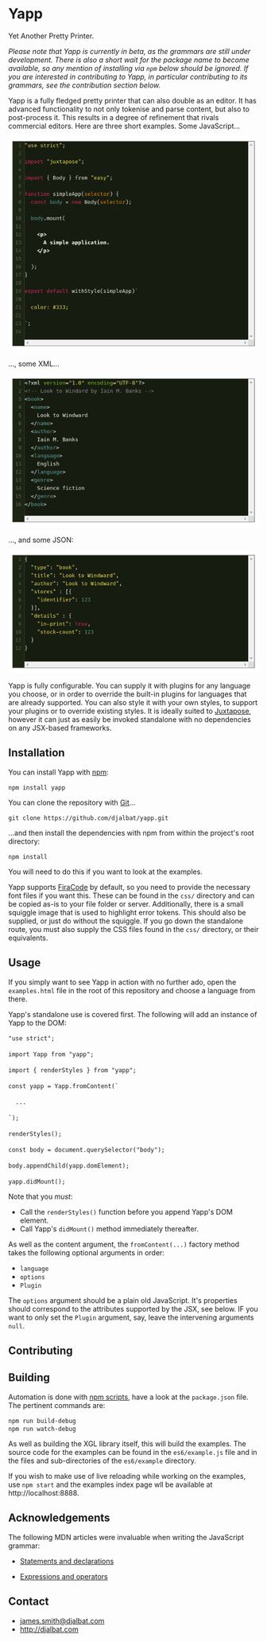 # Yapp

Yet Another Pretty Printer.

*Please note that Yapp is currently in beta, as the grammars are still under development. There is also a short wait for the package name to become available, so any mention of installing via `npm` below should be ignored. If you are interested in contributing to Yapp, in particular contributing to its grammars, see the contribution section below.*

Yapp is a fully fledged pretty printer that can also double as an editor. It has advanced functionality to not only tokenise and parse content, but also to post-process it. This results in a degree of refinement that rivals commercial editors. Here are three short examples. Some JavaScript...

![JavaScript](https://github.com/djalbat/yapp/blob/master/assets/javascript.png)

..., some XML...

![XML](https://github.com/djalbat/yapp/blob/master/assets/xml.png)

..., and some JSON:

![JSON](https://github.com/djalbat/yapp/blob/master/assets/json.png)

Yapp is fully configurable. You can supply it with plugins for any language you choose, or in order to override the built-in plugins for languages that are already supported. You can also style it with your own styles, to support your plugins or to override existing styles. It is ideally suited to [Juxtapose](https://github.com/djalbat/juxtapose), however it can just as easily be invoked standalone with no dependencies on any JSX-based frameworks.

## Installation

You can install Yapp with [npm](https://www.npmjs.com/):

    npm install yapp

You can clone the repository with [Git](https://git-scm.com/)...

    git clone https://github.com/djalbat/yapp.git

...and then install the dependencies with npm from within the project's root directory:

    npm install

You will need to do this if you want to look at the examples.

Yapp supports [FiraCode](https://github.com/tonsky/FiraCode) by default, so you need to provide the necessary font files if you want this. These can be found in the `css/` directory and can be copied as-is to your file folder or server. Additionally, there is a small squiggle image that is used to highlight error tokens. This should also be supplied, or just do without the squiggle. If you go down the standalone route, you must also supply the CSS files found in the `css/` directory, or their equivalents.

## Usage

If you simply want to see Yapp in action with no further ado, open the `examples.html` file in the root of this repository and choose a language from there.

Yapp's standalone use is covered first. The following will add an instance of Yapp to the DOM:

```
"use strict";

import Yapp from "yapp";

import { renderStyles } from "yapp";

const yapp = Yapp.fromContent(`

  ...

`);

renderStyles();

const body = document.querySelector("body");

body.appendChild(yapp.domElement);

yapp.didMount();
```
Note that you *must*:

* Call the `renderStyles()` function before you append Yapp's DOM element.
* Call Yapp's `didMount()` method immediately thereafter.

As well as the content argument, the `fromContent(...)` factory method takes the following optional arguments in order:

* `language`
* `options`
* `Plugin`

The `options` argument should be a plain old JavaScript. It's properties should correspond to the attributes supported by the JSX, see below. IF you want to only set the `Plugin` argument, say, leave the intervening arguments `null`.

## Contributing

## Building

Automation is done with [npm scripts](https://docs.npmjs.com/misc/scripts), have a look at the `package.json` file. The pertinent commands are:

    npm run build-debug
    npm run watch-debug

As well as building the XGL library itself, this will build the examples. The source code for the examples can be found in the `es6/example.js` file and in the files and sub-directories of the `es6/example` directory.

If you wish to make use of live reloading while working on the examples, use `npm start` and the examples index page wll be available at http://localhost:8888.

## Acknowledgements

The following MDN articles were invaluable when writing the JavaScript grammar:

* [Statements and declarations](https://developer.mozilla.org/en-US/docs/Web/JavaScript/Reference/Statements)

* [Expressions and operators](https://developer.mozilla.org/en-US/docs/Web/JavaScript/Guide/Expressions_and_Operators)

## Contact

- james.smith@djalbat.com
- http://djalbat.com
